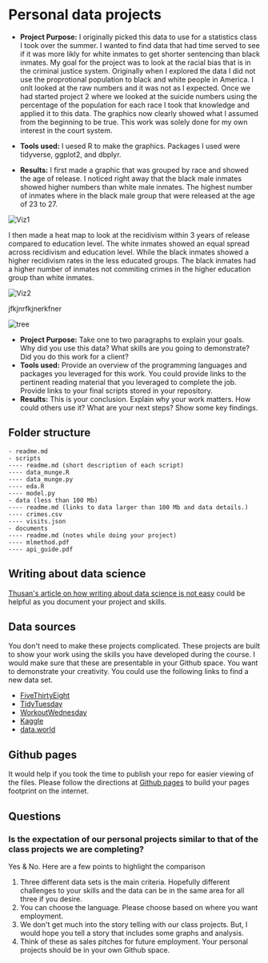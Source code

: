 # Personal data projects
- __Project Purpose:__ I originally picked this data to use for a statistics class I took over the summer. I wanted to find data that had time served to see if it was more likly for white inmates to get shorter sentencing than black inmates. My goal for the project was to look at the racial bias that is in the criminal justice system. Originally when I explored the data I did not use the proprotional population to black and white people in America. I onlt looked at the raw numbers and it was not as I expected. Once we had started project 2 where we looked at the suicide numbers using the percentage of the population for each race I took that knowledge and applied it to this data. The graphics now clearly showed what I assumed from the beginning to be true. This work was solely done for my own interest in the court system. 


- __Tools used:__ I uesed R to make the graphics. Packages I used were tidyverse, ggplot2, and dbplyr. 


- __Results:__ I first made a graphic that was grouped by race and showed the age of release. I noticed right away that the black male inmates showed higher numbers than white male inmates. The highest number of inmates where in the black male group that were released at the age of 23 to 27. 

![Viz1](https://user-images.githubusercontent.com/89158977/145720296-1bd9dc66-95bf-4b17-a26c-6caf3445e8e9.png)

I then made a heat map to look at the recidivism within 3 years of release compared to education level. The white inmates showed an equal spread across recidivism and education level. While the black inmates showed a higher recidivism rates in the less educated groups. The black inmates had a higher number of inmates not commiting crimes in the higher education group than white inmates.  

![Viz2](https://user-images.githubusercontent.com/89158977/145720681-0b3bef04-5f54-4702-9a39-2bc3db02cbdd.png)

jfkjnrfkjnerkfner

![tree](https://user-images.githubusercontent.com/89158977/145725573-ab078a9f-4706-4919-838c-0136a21301fe.png)




- __Project Purpose:__ Take one to two paragraphs to explain your goals.  Why did you use this data? What skills are you going to demonstrate? Did you do this work for a client? 
- __Tools used:__ Provide an overview of the programming languages and packages you leveraged for this work.  You could provide links to the pertinent reading material that you leveraged to complete the job. Provide links to your final scripts stored in your repository.
- __Results:__ This is your conclusion.  Explain why your work matters.  How could others use it?  What are your next steps? Show some key findings.

## Folder structure

```
- readme.md
- scripts
---- readme.md (short description of each script)
---- data_munge.R
---- data_munge.py
---- eda.R
---- model.py
- data (less than 100 Mb)
---- readme.md (links to data larger than 100 Mb and data details.)
---- crimes.csv
---- visits.json
- documents
---- readme.md (notes while doing your project)
---- mlmethod.pdf
---- api_guide.pdf
```

## Writing about data science

[Thusan's article on how writing about data science is not easy](https://towardsdatascience.com/lets-admit-it-writing-about-data-science-is-not-easy-37a376777d36) could be helpful as you document your project and skills.

## Data sources

You don't need to make these projects complicated. These projects are built to show your work using the skills you have developed during the course. I would make sure that these are presentable in your Github space. You want to demonstrate your creativity. You could use the following links to find a new data set. 

- [FiveThirtyEight](https://github.com/fivethirtyeight/data)
- [TidyTuesday](https://github.com/rfordatascience/tidytuesday)
- [WorkoutWednesday](http://www.workout-wednesday.com/)
- [Kaggle](https://www.kaggle.com/datasets)
- [data.world](https://data.world/search?context=community&entryTypeLabel=dataset&q=free+data&type=all)

## Github pages

It would help if you took the time to publish your repo for easier viewing of the files.  Please follow the directions at [Github pages](https://pages.github.com/) to build your pages footprint on the internet.

## Questions

### Is the expectation of our personal projects similar to that of the class projects we are completing?

Yes & No. Here are a few points to highlight the comparison

1. Three different data sets is the main criteria. Hopefully different challenges to your skills and the data can be in the same area for all three if you desire.
2. You can choose the language. Please choose based on where you want employment.
3. We don't get much into the story telling with our class projects.  But, I would hope you tell a story that includes some graphs and analysis.
4. Think of these as sales pitches for future employment. Your personal projects should be in your own Github space.
